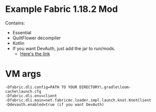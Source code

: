 Example Fabric 1.18.2 Mod
========================
Contains:
- Essential
- QuiltFlower decompiler
- Kotlin
- If you want DevAuth, just add the jar to run/mods.
  - [Here's the link](https://github.com/DJtheRedstoner/DevAuth/releases/latest)

# VM args
```
-Dfabric.dli.config=PATH TO YOUR DIRECTORY\.gradle\loom-cache\launch.cfg
-Dfabric.dli.env=client
-Dfabric.dli.main=net.fabricmc.loader.impl.launch.knot.KnotClient
-Ddevauth.enabled=true (if you want DevAuth)
```
